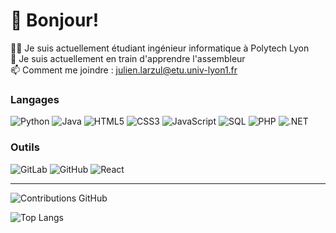 # 👋 Bonjour!

👨‍💻 Je suis actuellement étudiant ingénieur informatique à Polytech Lyon  
🌱 Je suis actuellement en train d'apprendre l'assembleur  
📫 Comment me joindre : julien.larzul@etu.univ-lyon1.fr  

### Langages  

![Python](https://img.shields.io/badge/Python-3776AB?style=for-the-badge&logo=python&logoColor=white) 
![Java](https://img.shields.io/badge/Java-ED8B00?style=for-the-badge&logo=java&logoColor=white) 
![HTML5](https://img.shields.io/badge/HTML5-E34F26?style=for-the-badge&logo=html5&logoColor=white) 
![CSS3](https://img.shields.io/badge/CSS3-1572B6?style=for-the-badge&logo=css3&logoColor=white) 
![JavaScript](https://img.shields.io/badge/JavaScript-F7DF1E?style=for-the-badge&logo=javascript&logoColor=black) 
![SQL](https://img.shields.io/badge/SQL-4479A1?style=for-the-badge&logo=postgresql&logoColor=white) 
![PHP](https://img.shields.io/badge/PHP-777BB4?style=for-the-badge&logo=php&logoColor=white) 
![.NET](https://img.shields.io/badge/.NET-512BD4?style=for-the-badge&logo=dotnet&logoColor=white) 

### Outils  

![GitLab](https://img.shields.io/badge/GitLab-FCA121?style=for-the-badge&logo=gitlab&logoColor=white) 
![GitHub](https://img.shields.io/badge/GitHub-181717?style=for-the-badge&logo=github&logoColor=white) 
![React](https://img.shields.io/badge/React-%2320232a.svg?style=for-the-badge&logo=react&logoColor=%2361DAFB) 

---

![Contributions GitHub](https://github-readme-stats.vercel.app/api?username=julienlrzl&custom_title=Contributions%20GitHub&show_icons=true&locale=fr&count_private=true&hide=stars,issues&bg_color=0d1117&hide_border=true&icon_color=52BFEA&text_color=FFF&title_color=52BFEA)  

![Top Langs](https://github-readme-stats.vercel.app/api/top-langs/?username=julienlrzl&layout=compact&title_color=007bff&text_color=e7e7e7&icon_color=007bff&bg_color=171c28&include_all_commits=true)


